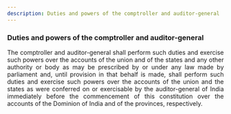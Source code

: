 ```yaml
---
description: Duties and powers of the comptroller and auditor-general
---
```


### Duties and powers of the comptroller and auditor-general
<div style="text-align: justify">

The comptroller and auditor-general shall perform such duties and exercise such powers over the accounts of the union and of the states and any other authority or body as may be prescribed by or under any law made by parliament and, until provision in that behalf is made, shall perform such duties and exercise such powers over the accounts of the union and the states as were conferred on or exercisable by the auditor-general of India immediately before the commencement of this constitution over the accounts of the Dominion of India and of the provinces, respectively.

</div>

